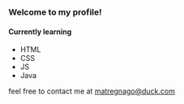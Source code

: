 ### Welcome to my profile!
#### Currently learning
- HTML
- CSS
- JS
- Java

feel free to contact me at matregnago@duck.com
